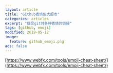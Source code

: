 ```yaml
---
layout: article
title: "Github表情包大超市"
categories: articles
excerpt: "提交git时各种表情的链接"
tags: [github, emoji]
modified: 2019-05-12
image:
  feature: github_emoji.png
ads: false  
---
```


[https://www.webfx.com/tools/emoji-cheat-sheet/](https://www.webfx.com/tools/emoji-cheat-sheet/)